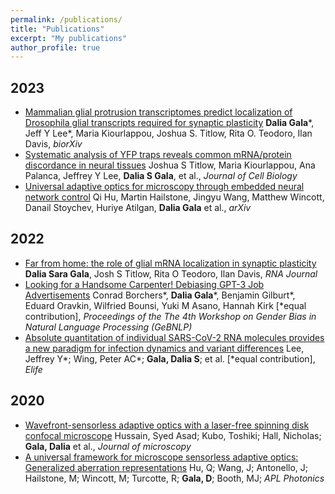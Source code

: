 ```yaml
---
permalink: /publications/
title: "Publications"
excerpt: "My publications"
author_profile: true
---
```

## 2023
+ [Mammalian glial protrusion transcriptomes predict localization of Drosophila glial transcripts required for synaptic plasticity](https://www.biorxiv.org/content/10.1101/2022.11.30.518536v2) **Dalia Gala***, Jeff Y Lee*, Maria Kiourlappou, Joshua S. Titlow, Rita O. Teodoro, Ilan Davis, _biorXiv_
+ [Systematic analysis of YFP traps reveals common mRNA/protein discordance in neural tissues](https://rupress.org/jcb/article/222/6/e202205129/214092/Systematic-analysis-of-YFP-traps-reveals-common) Joshua S Titlow, Maria Kiourlappou, Ana Palanca, Jeffrey Y Lee, **Dalia S Gala**, et al., _Journal of Cell Biology_
+ [Universal adaptive optics for microscopy through embedded neural network control](https://www.researchsquare.com/article/rs-2840348/v1) Qi Hu, Martin Hailstone, Jingyu Wang, Matthew Wincott, Danail Stoychev, Huriye Atilgan, **Dalia Gala** et al., _arXiv_

## 2022
+ [Far from home: the role of glial mRNA localization in synaptic plasticity](https://rnajournal.cshlp.org/content/early/2022/11/28/rna.079422.122) **Dalia Sara Gala**, Josh S Titlow, Rita O Teodoro, Ilan Davis, _RNA Journal_
+ [Looking for a Handsome Carpenter! Debiasing GPT-3 Job Advertisements](https://aclanthology.org/2022.gebnlp-1.22/) Conrad Borchers*, **Dalia Gala***, Benjamin Gilburt*, Eduard Oravkin, Wilfried Bounsi, Yuki M Asano, Hannah Kirk [*equal contribution], _Proceedings of the The 4th Workshop on Gender Bias in Natural Language Processing (GeBNLP)_
+ [Absolute quantitation of individual SARS-CoV-2 RNA molecules provides a new paradigm for infection dynamics and variant differences](https://elifesciences.org/articles/74153) Lee, Jeffrey Y*; Wing, Peter AC*; **Gala, Dalia S**; et al. [*equal contribution], _Elife_

## 2020
+ [Wavefront-sensorless adaptive optics with a laser-free spinning disk confocal microscope](https://onlinelibrary.wiley.com/doi/full/10.1111/jmi.12976) Hussain, Syed Asad; Kubo, Toshiki; Hall, Nicholas; **Gala, Dalia** et al., _Journal of microscopy_
+ [A universal framework for microscope sensorless adaptive optics: Generalized aberration representations](https://pubs.aip.org/aip/app/article/5/10/100801/238210) Hu, Q; Wang, J; Antonello, J; Hailstone, M; Wincott, M; Turcotte, R; **Gala, D**; Booth, MJ;  _APL Photonics_
